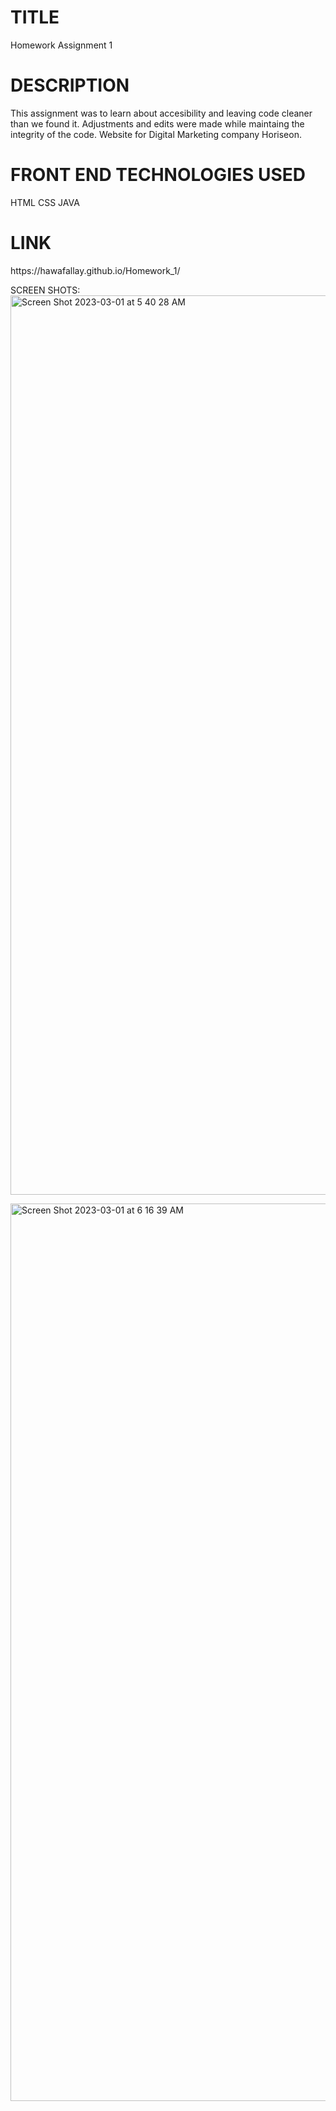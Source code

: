 # TITLE
Homework Assignment 1
# DESCRIPTION
This assignment was to learn about accesibility and leaving code
cleaner than we found it. Adjustments and edits were made while maintaing the integrity
of the code. Website for Digital Marketing company Horiseon.


# FRONT END TECHNOLOGIES USED
  HTML
  CSS
  JAVA

# LINK

<link>  https://hawafallay.github.io/Homework_1/ </link>

SCREEN SHOTS:
<img width="1439" alt="Screen Shot 2023-03-01 at 5 40 28 AM" src="https://user-images.githubusercontent.com/113000340/222165027-f6426a68-c9bd-4979-b1db-178d9f26dee2.png">


<img width="1436" alt="Screen Shot 2023-03-01 at 6 16 39 AM" src="https://user-images.githubusercontent.com/113000340/222166343-0592aa9b-dc79-44be-9c1b-e7bcf5c8837f.png">

